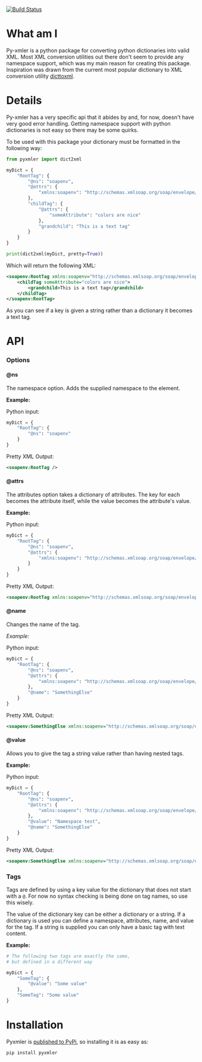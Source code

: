 [![Build Status](https://travis-ci.org/rtician/pyxmler.svg?branch=master)](https://travis-ci.org/rtician/pyxmler)

# What am I

Py-xmler is a python package for converting python dictionaries into valid XML. Most XML conversion utilities out there don't seem to provide any namespace support, which was my main reason for creating this package. Inspiration was drawn from the current most popular dictionary to  XML conversion utility [dicttoxml](https://github.com/quandyfactory/dicttoxml).

# Details

Py-xmler has a very specific api that it abides by and, for now, doesn't have very good error handling. Getting namespace support with python dictionaries is not easy so there may be some quirks.

To be used with this package your dictionary must be formatted in the following way:

```python
from pyxmler import dict2xml

myDict = {
	"RootTag": {
		"@ns": "soapenv",
		"@attrs": {
			"xmlns:soapenv": "http://schemas.xmlsoap.org/soap/envelope/"
		},
		"childTag": {
			"@attrs": {
				"someAttribute": "colors are nice"
			},
			"grandchild": "This is a text tag"
		}
	}
}

print(dict2xml(myDict, pretty=True))
```

Which will return the following XML:

```xml
<soapenv:RootTag xmlns:soapenv="http://schemas.xmlsoap.org/soap/envelope/">
	<childTag someAttribute="colors are nice">
		<grandchild>This is a text tag</grandchild>
	</childTag>
</soapenv:RootTag>
```

As you can see if a key is given a string rather than a dictionary it becomes a text tag.

# API

### Options

#### @ns

The namespace option. Adds the supplied namespace to the element.

**Example:**

Python input:
```python
myDict = {
	"RootTag": {
		"@ns": "soapenv"
	}
}
```

Pretty XML Output:
```xml
<soapenv:RootTag />
```

#### @attrs

The attributes option takes a dictionary of attributes. The key for each becomes the attribute itself, while the value becomes the attribute's value.

**Example:**

Python input:
```python
myDict = {
	"RootTag": {
		"@ns": "soapenv",
		"@attrs": {
			"xmlns:soapenv": "http://schemas.xmlsoap.org/soap/envelope/"
		}
	}
}
```

Pretty XML Output:
```xml
<soapenv:RootTag xmlns:soapenv="http://schemas.xmlsoap.org/soap/envelope/" />
```

#### @name

Changes the name of the tag.

*Example:*

Python input:
```python
myDict = {
	"RootTag": {
		"@ns": "soapenv",
		"@attrs": {
			"xmlns:soapenv": "http://schemas.xmlsoap.org/soap/envelope/"
		},
		"@name": "SomethingElse"
	}
}
```

Pretty XML Output:
```xml
<soapenv:SomethingElse xmlns:soapenv="http://schemas.xmlsoap.org/soap/envelope/" />
```

#### @value

Allows you to give the tag a string value rather than having nested tags.

**Example:**

Python input:
```python
myDict = {
	"RootTag": {
		"@ns": "soapenv",
		"@attrs": {
			"xmlns:soapenv": "http://schemas.xmlsoap.org/soap/envelope/"
		},
		"@value": "Namespace test",
		"@name": "SomethingElse"
	}
}
```

Pretty XML Output:
```xml
<soapenv:SomethingElse xmlns:soapenv="http://schemas.xmlsoap.org/soap/envelope/">Namespace test</soapenv:SomethingElse>
```

### Tags

Tags are defined by using a key value for the dictionary that does not start with a `@`. For now no syntax checking is being done on tag names, so use this wisely.

The value of the dictionary key can be either a dictionary or a string. If a dictionary is used you can define a namespace, attributes, name, and value for the tag. If a string is supplied you can only have a basic tag with text content.

**Example:**

```python
# The following two tags are exactly the same,
# but defined in a different way

myDict = {
	"SomeTag": {
		"@value": "Some value"
	},
	"SomeTag": "Some value"
}
```

# Installation

Pyxmler is [published to PyPi](https://pypi.org/project/pyxmler/), so installing it is as easy as:

```shell
pip install pyxmler
```
